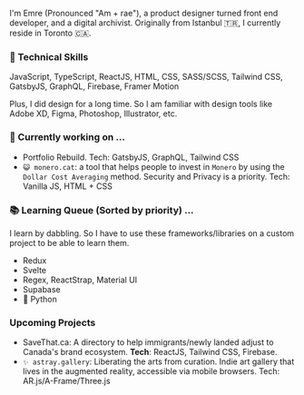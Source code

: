I'm Emre (Pronounced "Am + rae"), a product designer turned front end developer, and a digital archivist. Originally from Istanbul 🇹🇷, I currently reside in Toronto 🇨🇦. 

### 📐 Technical Skills
JavaScript, TypeScript, ReactJS, HTML, CSS, SASS/SCSS, Tailwind CSS, GatsbyJS, GraphQL, Firebase, Framer Motion

Plus, I did design for a long time. So I am familiar with design tools like Adobe XD, Figma, Photoshop, Illustrator, etc.

### 🔭 Currently working on ...
  - Portfolio Rebuild. Tech: GatsbyJS, GraphQL, Tailwind CSS
  - `😺 monero.cat`: a tool that helps people to invest in `Monero` by using the `Dollar Cost Averaging` method. Security and Privacy is a priority. Tech: Vanilla JS, HTML + CSS

### 📚 Learning Queue (Sorted by priority) ...
I learn by dabbling. So I have to use these frameworks/libraries on a custom project to be able to learn them.
  - Redux
  - Svelte
  - Regex, ReactStrap, Material UI
  - Supabase
  - 🐍 Python

### Upcoming Projects
  - SaveThat.ca: A directory to help immigrants/newly landed adjust to Canada's brand ecosystem. **Tech**: ReactJS, Tailwind CSS, Firebase.
  - `✨ astray.gallery`: Liberating the arts from curation. Indie art gallery that lives in the augmented reality, accessible via mobile browsers. Tech: AR.js/A-Frame/Three.js
